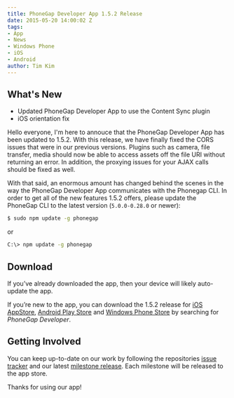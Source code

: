 ```yaml
---
title: PhoneGap Developer App 1.5.2 Release
date: 2015-05-20 14:00:02 Z
tags:
- App
- News
- Windows Phone
- iOS
- Android
author: Tim Kim
---
```


## What's New

- Updated PhoneGap Developer App to use the Content Sync plugin
- iOS orientation fix

Hello everyone, I'm here to annouce that the PhoneGap Developer App has been updated to 1.5.2. With this release, we have finally fixed the CORS issues that were in our previous versions. Plugins such as camera, file transfer, media should now be able to access assets off the file URI without returning an error. In addition, the proxying issues for your AJAX calls should be fixed as well.

With that said, an enormous amount has changed behind the scenes in the way the PhoneGap Developer App communicates with the Phonegap CLI. In order to get all of the new features 1.5.2 offers, please update the PhoneGap CLI to the latest version (`5.0.0-0.28.0` or newer):

```sh
$ sudo npm update -g phonegap
```

or

```sh
C:\> npm update -g phonegap
```

## Download

If you’ve already downloaded the app, then your device will likely auto-update the app.

If you’re new to the app, you can download the 1.5.2 release for [iOS AppStore][1], [Android Play Store][2] and [Windows Phone Store][3] by searching for _PhoneGap Developer_.

## Getting Involved

You can keep up-to-date on our work by following the repositories [issue tracker][4] and our latest [milestone release][5]. Each milestone will be released to the app store.

Thanks for using our app!

[1]: https://itunes.apple.com/app/id843536693
[2]: https://play.google.com/store/apps/details?id=com.adobe.phonegap.app
[3]: http://www.windowsphone.com/en-us/store/app/phonegap-developer/5c6a2d1e-4fad-4bf8-aaf7-71380cc84fe3?signin=true
[4]: https://github.com/phonegap/phonegap-app-developer/issues/
[5]: https://github.com/phonegap/phonegap-app-developer/milestones
